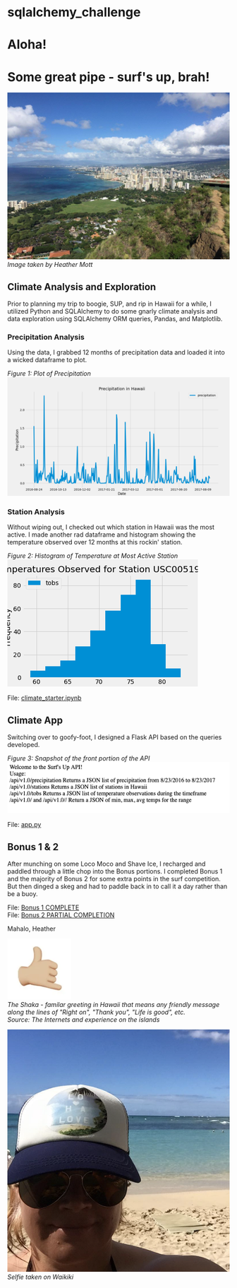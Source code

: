 # sqlalchemy_challenge

# Aloha! 
# Some great pipe - surf's up, brah!

![diamond](Images/diamond_head.png)
*Image taken by Heather Mott*

## Climate Analysis and Exploration

Prior to planning my trip to boogie, SUP, and rip in Hawaii for a while, I utilized Python and SQLAlchemy to do some gnarly climate analysis and data exploration using SQLAlchemy ORM queries, Pandas, and Matplotlib.

### Precipitation Analysis

Using the data, I grabbed 12 months of precipitation data and loaded it into a wicked dataframe to plot.

*Figure 1: Plot of Precipitation*
![precip](Images/hawaii_precip_twelve_months.png)

### Station Analysis

Without wiping out, I checked out which station in Hawaii was the most active.  I made another rad dataframe and histogram showing the temperature observed over 12 months at this rockin' station.

*Figure 2: Histogram of Temperature at Most Active Station*
![temp](Images/temp_active_station.png)

File: [climate_starter.ipynb](https://github.com/HeathMo/sqlalchemy_challenge/blob/main/climate_starter.ipynb)

## Climate App

Switching over to goofy-foot, I designed a Flask API based on the queries developed.

*Figure 3: Snapshot of the front portion of the API*
![API](Images/front_page.png)

File: [app.py](https://github.com/HeathMo/sqlalchemy_challenge/blob/main/app.py)

## Bonus 1 & 2

After munching on some Loco Moco and Shave Ice, I recharged and paddled through a little chop into the Bonus portions.  I completed Bonus 1 and the majority of Bonus 2 for some extra points in the surf competition.  But then dinged a skeg and had to paddle back in to call it a day rather than be a buoy.

File: [Bonus 1 COMPLETE](https://github.com/HeathMo/sqlalchemy_challenge/blob/main/temp_analysis_bonus_1_starter.ipynb)<br>
File: [Bonus 2 PARTIAL COMPLETION](https://github.com/HeathMo/sqlalchemy_challenge/blob/main/temp_analysis_bonus_2_starter.ipynb)

Mahalo, Heather

![shaka](Images/shaka.png)<br>
*The Shaka - familar greeting in Hawaii that means any friendly message along the lines of "Right on", "Thank you", "Life is good", etc.*<br>
*Source: The Internets and experience on the islands*

![aloha](Images/Aloha.png)<br>
*Selfie taken on Waikiki*


